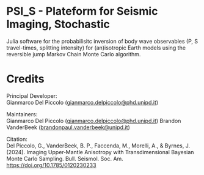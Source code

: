 # PSI_S - Plateform for Seismic Imaging, Stochastic

Julia software for the probabilisitc inversion of body wave observables (P, S travel-times, splitting intensity) for (an)isotropic Earth models using the reversible jump Markov Chain Monte Carlo algorithm.

# Credits

Principal Developer:  
Gianmarco Del Piccolo (gianmarco.delpiccolo@phd.unipd.it)

Maintainers:  
Gianmarco Del Piccolo (gianmarco.delpiccolo@phd.unipd.it)
Brandon VanderBeek (brandonpaul.vanderbeek@unipd.it)

Citation:  
Del Piccolo, G., VanderBeek, B. P., Faccenda, M., Morelli, A., & Byrnes, J. (2024). Imaging Upper‐Mantle Anisotropy with Transdimensional Bayesian Monte Carlo Sampling. Bull. Seismol. Soc. Am. https://doi.org/10.1785/0120230233
